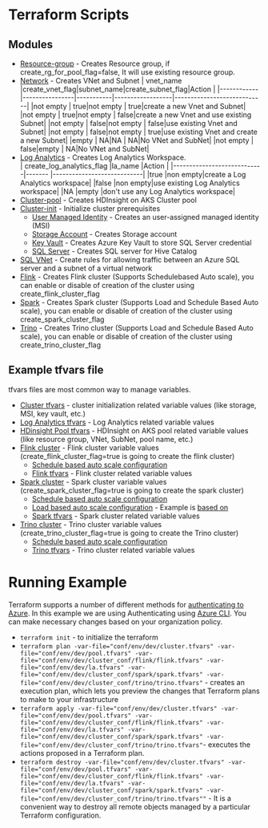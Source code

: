 # Terraform Scripts

## Modules
   - [Resource-group](./terraform/modules/resource-group/main.tf) - Creates Resource group, if create_rg_for_pool_flag=false, It will use existing resource group.
   - [Network](./terraform/modules/network/main.tf) - Creates VNet and Subnet
   | vnet_name  |create_vnet_flag|subnet_name|create_subnet_flag|Action                      |
   |------------|----------------|-----------|------------------|----------------------------|
   |not empty   |            true|not empty  |              true|create a new Vnet and Subnet|
   |not empty   |            true|not empty  |             false|create a new Vnet and use existing Subnet|
   |not empty   |           false|not empty  |             false|use existing Vnet and Subnet|
   |not empty   |           false|not empty  |              true|use existing Vnet and create a new Subnet|
   |empty       |              NA|NA         |                NA|No VNet and SubNet|
   |not empty   |           false|empty      |                NA|No VNet and SubNet|
   - [Log Analytics](./terraform/modules/log-analytics/main.tf) - Creates Log Analytics Workspace.   
   | create_log_analytics_flag  |la_name  |Action                      |
   |----------------------------|-------  |----------------------------|
   |true                        |non empty|create a Log Analytics workspace|
   |false                       |non empty|use existing Log Analytics workspace|
   |NA                          |empty    |don't use any Log Analytics workspace|
   - [Cluster-pool](./terraform/modules/cluster-pool/main.tf) - Creates HDInsight on AKS Cluster pool
   - [Cluster-init](./terraform/modules/cluster-init/main.tf) - Initialize cluster prerequisites
      - [User Managed Identity](./terraform/modules/identity/main.tf) - Creates an user-assigned managed identity (MSI)
      - [Storage Account](./terraform/modules/storage/main.tf) - Creates Storage account
      - [Key Vault](./terraform/modules/key-vault/main.tf) - Creates Azure Key Vault to store SQL Server credential
      - [SQL Server](./terraform/modules/sql-database/main.tf) - Creates SQL server for Hive Catalog
  - [SQL VNet](./terraform/modules/sql-vnet/main.tf) - Create rules for allowing traffic between an Azure SQL server and a subnet of a virtual network
  - [Flink](./terraform/modules/flink/main.tf) - Creates Flink cluster (Supports Schedulebased Auto scale), you can enable or disable of creation of the cluster using create_flink_cluster_flag
  - [Spark](./terraform/modules/spark/main.tf) - Creates Spark cluster (Supports Load and Schedule Based Auto scale), you can enable or disable of creation of the cluster using create_spark_cluster_flag
  - [Trino](./terraform/modules/trino/main.tf) - Creates Trino cluster (Supports Load and Schedule Based Auto scale), you can enable or disable of creation of the cluster using create_trino_cluster_flag
  
## Example tfvars file
 tfvars files are most common way to manage variables. 
- [Cluster tfvars](./terraform/conf/env/dev/cluster.tfvars) -  cluster initialization related variable values (like storage, MSI, key vault, etc.)
- [Log Analytics tfvars](./terraform/conf/env/dev/la.tfvars) -  Log Analytics related variable values
- [HDinsight Pool tfvars](./terraform/conf/env/dev/pool.tfvars) -  HDInsight on AKS pool related variable values (like resource group, VNet, SubNet, pool name, etc.)
- [Flink cluster](./terraform/conf/env/dev/cluster_conf/flink/) -  Flink cluster variable values (create_flink_cluster_flag=true is going to create the flink cluster)
   - [Schedule based auto scale configuration](./terraform/conf/env/dev/cluster_conf/flink/flink_ScheduleBased_auto_scale_config.json) 
   - [Flink tfvars](./terraform/conf/env/dev/cluster_conf/flink/flink.tfvars) - Flink cluster related variable values
- [Spark cluster](./terraform/conf/env/dev/cluster_conf/spark/) -  Spark cluster variable values (create_spark_cluster_flag=true is going to create the spark cluster)
   - [Schedule based auto scale configuration](./terraform/conf/env/dev/cluster_conf/spark/spark_ScheduleBased_auto_scale_config.json) 
   - [Load based auto scale configuration](./terraform/conf/env/dev/cluster_conf/spark/spark_LoadBased_autoscale_config.json) - Example is [based on](./terraform/conf/env/dev/cluster_conf/spark/loadbased_example.png)  
   - [Spark tfvars](./terraform/conf/env/dev/cluster_conf/spark/spark.tfvars) - Spark cluster related variable values
- [Trino cluster](./terraform/conf/env/dev/cluster_conf/trino/) -  Trino cluster variable values (create_trino_cluster_flag=true is going to create the Trino cluster)
   - [Schedule based auto scale configuration](./terraform/conf/env/dev/cluster_conf/trino/trino_schedulebased_auto_scale_config.json) 
   - [Trino tfvars](./terraform/conf/env/dev/cluster_conf/trino/trino.tfvars) - Trino cluster related variable values

# Running Example

Terraform supports a number of different methods for [authenticating to Azure](https://registry.terraform.io/providers/hashicorp/azurerm/latest/docs). In this example we are using Authenticating using [Azure CLI](https://registry.terraform.io/providers/hashicorp/azurerm/latest/docs/guides/azure_cli). You can make necessary changes based on your organization policy.

- `terraform init` - to initialize the terraform
- `terraform plan -var-file="conf/env/dev/cluster.tfvars" -var-file="conf/env/dev/pool.tfvars" -var-file="conf/env/dev/cluster_conf/flink/flink.tfvars" -var-file="conf/env/dev/la.tfvars" -var-file="conf/env/dev/cluster_conf/spark/spark.tfvars" -var-file="conf/env/dev/cluster_conf/trino/trino.tfvars"` - creates an execution plan, which lets you preview the changes that Terraform plans to make to your infrastructure
- `terraform apply -var-file="conf/env/dev/cluster.tfvars" -var-file="conf/env/dev/pool.tfvars" -var-file="conf/env/dev/cluster_conf/flink/flink.tfvars" -var-file="conf/env/dev/la.tfvars" -var-file="conf/env/dev/cluster_conf/spark/spark.tfvars" -var-file="conf/env/dev/cluster_conf/trino/trino.tfvars"`- executes the actions proposed in a Terraform plan.
- `terraform destroy -var-file="conf/env/dev/cluster.tfvars" -var-file="conf/env/dev/pool.tfvars" -var-file="conf/env/dev/cluster_conf/flink/flink.tfvars" -var-file="conf/env/dev/la.tfvars" -var-file="conf/env/dev/cluster_conf/spark/spark.tfvars" -var-file="conf/env/dev/cluster_conf/trino/trino.tfvars""` - It is a convenient way to destroy all remote objects managed by a particular Terraform configuration.
